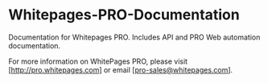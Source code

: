 Whitepages-PRO-Documentation
============================

Documentation for Whitepages PRO. Includes API and PRO Web automation documentation.

For more information on WhitePages PRO, please visit [http://pro.whitepages.com] or email [pro-sales@whitepages.com].


